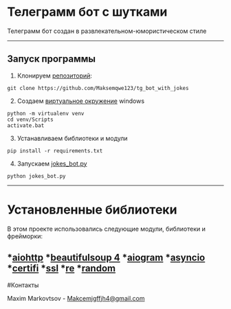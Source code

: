 # Телеграмм бот с шутками

Телеграмм бот создан в развлекательном-юмористическом стиле

---
## Запуск программы

1. Клонируем [репозиторий](https://github.com/Maksemqwe123/tg_bot_with_jokes):

```
git clone https://github.com/Maksemqwe123/tg_bot_with_jokes
```

2. Создаем [виртуальное окружение](https://docs.python.org/3/library/venv.html) windows

```
python -m virtualenv venv
cd venv/Scripts
activate.bat
```

3. Устанавливаем библиотеки и модули

```
pip install -r requirements.txt
```

4. Зaпускаем [jokes_bot.py](https://github.com/Maksemqwe123/tg_bot_with_jokes/blob/main/jokes_bot.py)

```
python jokes_bot.py
```
---

# Установленные библиотеки

В этом проекте использовались следующие модули, библиотеки и фрейморки:

*[aiohttp](https://docs.aiohttp.org/en/stable/index.html)
*[beautifulsoup 4](https://www.crummy.com/software/BeautifulSoup/bs4/doc/)
*[aiogram](https://docs.aiogram.dev/ru/latest/index.html)
*[asyncio](https://habr.com/ru/post/337420/)
*[certifi](https://habr.com/ru/post/421107/)
*[ssl](https://digitology.tech/docs/python_3/library/ssl.html)
*[re](https://pythonru.com/osnovy/modul-re-dlja-reguljarnyh-vyrazhenij-v-python)
*[random](https://pythonworld.ru/moduli/modul-random.html)
---

#Контакты

Maxim Markovtsov - Makcemjgffjh4@gmail.com
